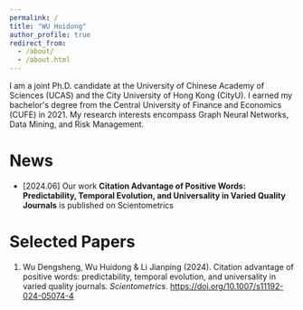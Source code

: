 ```yaml
---
permalink: /
title: "WU Huidong"
author_profile: true
redirect_from: 
  - /about/
  - /about.html
---
```


I am a joint Ph.D. candidate at the University of Chinese Academy of Sciences (UCAS) and the City University of Hong Kong (CityU). I earned my bachelor's degree from the Central University of Finance and Economics (CUFE) in 2021. My research interests encompass Graph Neural Networks, Data Mining, and Risk Management.


News
======
- [2024.06] Our work **Citation Advantage of Positive Words: Predictability, Temporal Evolution, and Universality in Varied Quality Journals** is published on Scientometrics


Selected Papers
======
1. Wu Dengsheng, Wu Huidong & Li Jianping (2024). Citation advantage of positive words: predictability, temporal evolution, and universality in varied quality journals. *Scientometrics*. https://doi.org/10.1007/s11192-024-05074-4

